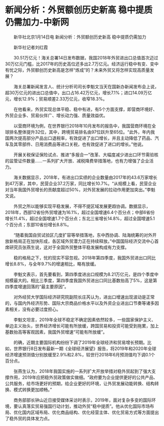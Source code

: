 # 新闻分析：外贸额创历史新高 稳中提质仍需加力-中新网

　　新华社北京1月14日电 新闻分析：外贸额创历史新高 稳中提质仍需加力

　　新华社记者刘红霞

　　30.51万亿元！海关总署14日发布数据，我国2018年外贸进出口总值首次迈过30万亿元门槛，比2017年的历史高位还多出2.7万亿元。经济运行稳中有变、变中有忧之际，外贸额创历史新高是怎样“炼成”的？未来外贸又将怎样实现高质量发展？

　　海关总署新闻发言人、统计分析司司长李魁文当天在国新办新闻发布会上说，超30万亿元的进出口总值中，出口占16.42万亿元，增长7.1%；进口14.09万亿元，增长12.9%；贸易顺差2.33万亿元，收窄18.3%。

　　在他看来，外贸实现总体平稳、稳中有进，有5个方面支撑，即营商环境好、外贸企业多、贸易伙伴广、增长动力强、质量效益优。

　　以营商环境为例，在世界银行2018年10月发布的报告中，我国营商环境在全球排名整体提升32位，其中，跨境贸易排名由97位跃升至65位。“此外，年内我国两次提高部分产品出口退税率，有效促进了出口增长，并且主动降低了药品、汽车及其零部件、日用消费品等进口关税，也有效促进了进口的增长。”他说。

　　开展关税保证保险试点、推进“多报合一”改革、大幅度减少进出口环节需验核的监管证件数量……一系列扩大开放、减税降费举措落地，也有力增强了企业活力。

　　海关数据显示，2018年，有进出口实绩的企业数量由2017年的43.6万家增长到47万家，其中，民营企业37.2万家，同比增长10.7%。“从规模上看，民营企业对当年我国外贸增长的贡献度超过50%，对外贸发展的拉动作用更加突出。”李魁文说。

　　外贸之所以能够实现平稳发展，不得不提区域发展更趋协调。数据显示，2018年，西部12省份外贸增速为16.1%，超过全国增速6.4个百分点；中部6省份增长11.4%，超过全国增速1.7个百分点；东北三省增长14.8%，超过全国增速5.1个百分点；东部10省份增长8.8%。

　　“随着我国自贸试验区几度扩容等举措落地，东中西协调、陆海统筹的对外开放新格局正在加快形成，各区域外贸潜力正在持续释放。”中国国际经济交流中心首席研究员张燕生说，这对于全国外贸整体平稳发展构成有力支撑。

　　稳的格局之下，忧的现实不容忽视。2018年第四季度，我国外贸进出口同比增长8.8%，与全年9.7%的增速相比，略有放缓。

　　李魁文表示，首先要看到，第四季度进出口规模为8.21万亿元，是四个季度中规模最大的。相比三季度，第四季度我国外贸进出口同比基数抬高了5%，这是第四季度增速回落的“最主要原因”。

　　对外经贸大学国际经济研究院副院长庄芮认为，进出口增速出现波动是正常的，与国内外经济形势、国际大宗商品价格水平以及外资企业进出口节奏等诸多因素相关，没有必要过度担心。

　　李魁文坦言，2019年全球不稳定不确定因素依然较多，一些国家保护主义、单边主义抬头，世界经济增长可能有所放缓，跨国贸易和投资可能受到拖累，加上基数抬高等客观因素，我国外贸增速“可能有所放缓”。

　　的确，近期主要国际机构纷纷下调了2019年全球经济和贸易增长预期。比如，世界银行8日发布最新一期《全球经济展望》报告，将2019年和2020年全球经济增速预测值分别放缓至2.9%和2.8%，较世行2018年6月预测值均下调0.1个百分点。

　　张燕生认为，2018年我国实施的一系列扩大开放举措对稳外贸起到了强大支撑作用，2019年应把稳外贸政策做实做细。“政府要为企业提供更好的公共产品、公共服务，给市场更好的预期，给企业更好的环境，让外贸发展动能转换、结构转换、模式转换更加顺畅。”

　　商务部部长钟山近日接受媒体采访时表示，2019年，面对复杂多变的国际环境，要认真落实贸易强国行动计划，推动外贸“稳中提质”。他从优化国际市场布局、优化国内区域布局、优化商品结构、优化经营主体、优化贸易方式等方面提出了稳外贸的具体发力点。
